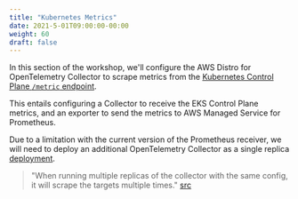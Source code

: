 ```yaml
---
title: "Kubernetes Metrics"
date: 2021-5-01T09:00:00-00:00
weight: 60
draft: false
---
```


In this section of the workshop, we'll configure the AWS Distro for OpenTelemetry Collector to scrape metrics from the
[Kubernetes Control Plane `/metric` endpoint](https://kubernetes.io/docs/concepts/cluster-administration/system-metrics/).

This entails configuring a Collector to receive the EKS Control Plane metrics, and an exporter to send the metrics
to AWS Managed Service for Prometheus.

Due to a limitation with the current version of the Prometheus receiver,
we will need to deploy an additional OpenTelemetry Collector as a single replica
[deployment](https://kubernetes.io/docs/concepts/workloads/controllers/deployment/).
> "When running multiple replicas of the collector with the same config, it will scrape the targets multiple times."
> [src](https://pkg.go.dev/go.opentelemetry.io/collector/receiver/prometheusreceiver#section-readme)

